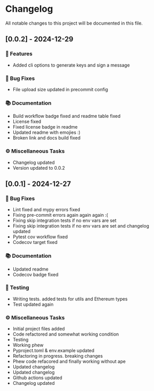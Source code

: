 # Changelog

All notable changes to this project will be documented in this file.

## [0.0.2] - 2024-12-29

### 🚀 Features

- Added cli options to generate keys and sign a message

### 🐛 Bug Fixes

- File upload size updated in precommit config

### 📚 Documentation

- Build workflow badge fixed and readme table fixed
- License fixed
- Fixed license badge in readme
- Updated readme with emojies :)
- Broken link and docs build fixed

### ⚙️ Miscellaneous Tasks

- Changelog updated
- Version updated to 0.0.2

## [0.0.1] - 2024-12-27

### 🐛 Bug Fixes

- Lint fixed and mypy errors fixed
- Fixing pre-commit errors again again again :(
- Fixing skip integration tests if no env vars are set
- Fixing skip integration tests if no env vars are set and changelog updated
- Pytest cov workflow fixed
- Codecov target fixed

### 📚 Documentation

- Updated readme
- Codecov badge fixed

### 🧪 Testing

- Writing tests. added tests for utils and Ethereum types
- Test updated again

### ⚙️ Miscellaneous Tasks

- Initial project files added
- Code refactored and somewhat working condition
- Testing
- Working phew
- Pyproject.toml & env.example updated
- Refactoring in progress. breaking changes
- Phew code refacored and finally working without ape
- Updated changelog
- Updated changelog
- Github actions updated
- Changelog updated

<!-- generated by git-cliff -->
